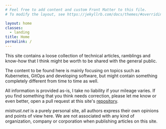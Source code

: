 ```yaml
---
# Feel free to add content and custom Front Matter to this file.
# To modify the layout, see https://jekyllrb.com/docs/themes/#overriding-theme-defaults

layout: home
classes:
  - landing
title: Home
permalink: /
---
```

This site contains a loose collection of technical articles, ramblings and
know-how that I think might be worth to be shared with the general public.

The content to be found here is mainly focusing on topics such as Kubernetes,
GitOps and developing software, but might contain something completely
different from time to time as well.

All information is provided as-is, I take no liability if your mileage varies.
If you find something that you think needs correction, please let me know or
even better, open a pull request at this site's
[repository](https://github.com/mistrust-networks/mistrust-web).

*mistrust.net* is a purely personal site, all authors express their own
opinions and points of view here. We are not associated with any kind of
organization, company or corporation when publishing articles on this
site.
